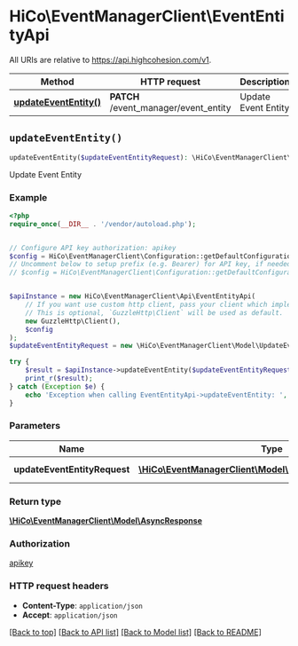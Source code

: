 # HiCo\EventManagerClient\EventEntityApi

All URIs are relative to https://api.highcohesion.com/v1.

Method | HTTP request | Description
------------- | ------------- | -------------
[**updateEventEntity()**](EventEntityApi.md#updateEventEntity) | **PATCH** /event_manager/event_entity | Update Event Entity


## `updateEventEntity()`

```php
updateEventEntity($updateEventEntityRequest): \HiCo\EventManagerClient\Model\AsyncResponse
```

Update Event Entity

### Example

```php
<?php
require_once(__DIR__ . '/vendor/autoload.php');


// Configure API key authorization: apikey
$config = HiCo\EventManagerClient\Configuration::getDefaultConfiguration()->setApiKey('apikey', 'YOUR_API_KEY');
// Uncomment below to setup prefix (e.g. Bearer) for API key, if needed
// $config = HiCo\EventManagerClient\Configuration::getDefaultConfiguration()->setApiKeyPrefix('apikey', 'Bearer');


$apiInstance = new HiCo\EventManagerClient\Api\EventEntityApi(
    // If you want use custom http client, pass your client which implements `GuzzleHttp\ClientInterface`.
    // This is optional, `GuzzleHttp\Client` will be used as default.
    new GuzzleHttp\Client(),
    $config
);
$updateEventEntityRequest = new \HiCo\EventManagerClient\Model\UpdateEventEntityRequest(); // \HiCo\EventManagerClient\Model\UpdateEventEntityRequest | The fields to update

try {
    $result = $apiInstance->updateEventEntity($updateEventEntityRequest);
    print_r($result);
} catch (Exception $e) {
    echo 'Exception when calling EventEntityApi->updateEventEntity: ', $e->getMessage(), PHP_EOL;
}
```

### Parameters

Name | Type | Description  | Notes
------------- | ------------- | ------------- | -------------
 **updateEventEntityRequest** | [**\HiCo\EventManagerClient\Model\UpdateEventEntityRequest**](../Model/UpdateEventEntityRequest.md)| The fields to update |

### Return type

[**\HiCo\EventManagerClient\Model\AsyncResponse**](../Model/AsyncResponse.md)

### Authorization

[apikey](../../README.md#apikey)

### HTTP request headers

- **Content-Type**: `application/json`
- **Accept**: `application/json`

[[Back to top]](#) [[Back to API list]](../../README.md#endpoints)
[[Back to Model list]](../../README.md#models)
[[Back to README]](../../README.md)
